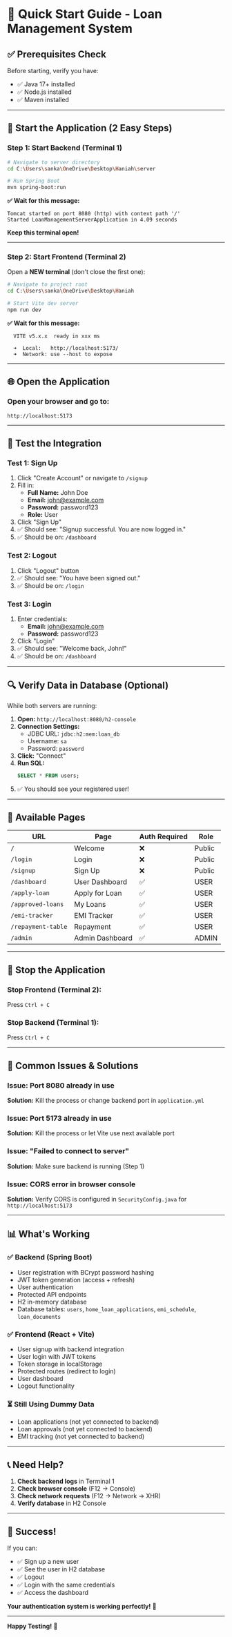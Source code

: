 # 🚀 Quick Start Guide - Loan Management System

## ✅ Prerequisites Check

Before starting, verify you have:
- ✅ Java 17+ installed
- ✅ Node.js installed
- ✅ Maven installed

---

## 🎯 Start the Application (2 Easy Steps)

### **Step 1: Start Backend (Terminal 1)**

```bash
# Navigate to server directory
cd C:\Users\sanka\OneDrive\Desktop\Haniah\server

# Run Spring Boot
mvn spring-boot:run
```

**✅ Wait for this message:**
```
Tomcat started on port 8080 (http) with context path '/'
Started LoanManagementServerApplication in 4.09 seconds
```

**Keep this terminal open!**

---

### **Step 2: Start Frontend (Terminal 2)**

Open a **NEW terminal** (don't close the first one):

```bash
# Navigate to project root
cd C:\Users\sanka\OneDrive\Desktop\Haniah

# Start Vite dev server
npm run dev
```

**✅ Wait for this message:**
```
  VITE v5.x.x  ready in xxx ms

  ➜  Local:   http://localhost:5173/
  ➜  Network: use --host to expose
```

---

## 🌐 Open the Application

### **Open your browser and go to:**
```
http://localhost:5173
```

---

## 🧪 Test the Integration

### **Test 1: Sign Up**
1. Click "Create Account" or navigate to `/signup`
2. Fill in:
   - **Full Name:** John Doe
   - **Email:** john@example.com
   - **Password:** password123
   - **Role:** User
3. Click "Sign Up"
4. ✅ Should see: "Signup successful. You are now logged in."
5. ✅ Should be on: `/dashboard`

### **Test 2: Logout**
1. Click "Logout" button
2. ✅ Should see: "You have been signed out."
3. ✅ Should be on: `/login`

### **Test 3: Login**
1. Enter credentials:
   - **Email:** john@example.com
   - **Password:** password123
2. Click "Login"
3. ✅ Should see: "Welcome back, John!"
4. ✅ Should be on: `/dashboard`

---

## 🔍 Verify Data in Database (Optional)

While both servers are running:

1. **Open:** `http://localhost:8080/h2-console`
2. **Connection Settings:**
   - JDBC URL: `jdbc:h2:mem:loan_db`
   - Username: `sa`
   - Password: `password`
3. **Click:** "Connect"
4. **Run SQL:**
   ```sql
   SELECT * FROM users;
   ```
5. ✅ You should see your registered user!

---

## 📱 Available Pages

| URL | Page | Auth Required | Role |
|-----|------|--------------|------|
| `/` | Welcome | ❌ | Public |
| `/login` | Login | ❌ | Public |
| `/signup` | Sign Up | ❌ | Public |
| `/dashboard` | User Dashboard | ✅ | USER |
| `/apply-loan` | Apply for Loan | ✅ | USER |
| `/approved-loans` | My Loans | ✅ | USER |
| `/emi-tracker` | EMI Tracker | ✅ | USER |
| `/repayment-table` | Repayment | ✅ | USER |
| `/admin` | Admin Dashboard | ✅ | ADMIN |

---

## 🛑 Stop the Application

### **Stop Frontend (Terminal 2):**
Press `Ctrl + C`

### **Stop Backend (Terminal 1):**
Press `Ctrl + C`

---

## 🐛 Common Issues & Solutions

### **Issue: Port 8080 already in use**
**Solution:** Kill the process or change backend port in `application.yml`

### **Issue: Port 5173 already in use**
**Solution:** Kill the process or let Vite use next available port

### **Issue: "Failed to connect to server"**
**Solution:** Make sure backend is running (Step 1)

### **Issue: CORS error in browser console**
**Solution:** Verify CORS is configured in `SecurityConfig.java` for `http://localhost:5173`

---

## 📊 What's Working

### ✅ **Backend (Spring Boot)**
- User registration with BCrypt password hashing
- JWT token generation (access + refresh)
- User authentication
- Protected API endpoints
- H2 in-memory database
- Database tables: `users`, `home_loan_applications`, `emi_schedule`, `loan_documents`

### ✅ **Frontend (React + Vite)**
- User signup with backend integration
- User login with JWT tokens
- Token storage in localStorage
- Protected routes (redirect to login)
- User dashboard
- Logout functionality

### ⏳ **Still Using Dummy Data**
- Loan applications (not yet connected to backend)
- Loan approvals (not yet connected to backend)
- EMI tracking (not yet connected to backend)

---

## 📞 Need Help?

1. **Check backend logs** in Terminal 1
2. **Check browser console** (F12 → Console)
3. **Check network requests** (F12 → Network → XHR)
4. **Verify database** in H2 Console

---

## 🎉 Success!

If you can:
- ✅ Sign up a new user
- ✅ See the user in H2 database
- ✅ Logout
- ✅ Login with the same credentials
- ✅ Access the dashboard

**Your authentication system is working perfectly!** 🚀

---

**Happy Testing!** 🎊
